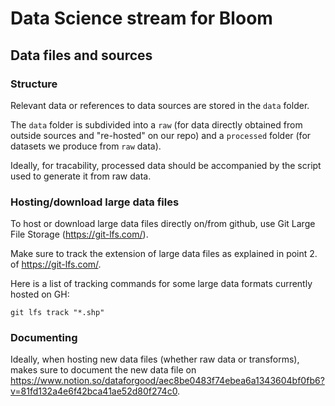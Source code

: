 # Data Science stream for Bloom

## Data files and sources

### Structure

Relevant data or references to data sources are stored in the `data` folder.

The `data` folder is subdivided into a `raw` (for data directly obtained from outside sources and "re-hosted" on our repo) 
and a `processed` folder (for datasets we produce from `raw` data). 

Ideally, for tracability, processed data should be accompanied by the script used to generate it from raw data.

### Hosting/download large data files

To host or download large data files directly on/from github, use Git Large File Storage (https://git-lfs.com/). 

Make sure to track the extension of large data files as explained in point 2. of https://git-lfs.com/.

Here is a list of tracking commands for some large data formats currently hosted on GH:

`git lfs track "*.shp"`

### Documenting

Ideally, when hosting new data files (whether raw data or transforms), makes sure to document the new data file on https://www.notion.so/dataforgood/aec8be0483f74ebea6a1343604bf0fb6?v=81fd132a4e6f42bca41ae52d80f274c0.
